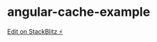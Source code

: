# angular-cache-example

[Edit on StackBlitz ⚡️](https://stackblitz.com/edit/stackblitz-angular-cache-example)